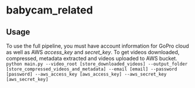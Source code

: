 # babycam_related
## Usage
To use the full pipeline, you must have account information for GoPro cloud as well as AWS *access_key* and *secret_key*. 
To get videos downloaded, compressed, metadata extracted and videos uploaded to AWS bucket.
`python main.py --video_root [store_downloaded_videos] --output_folder [store_compressed_videos_and_metadata] --email [email] --password [password] --aws_access_key [aws_access_key] --aws_secret_key [aws_secret_key]`
